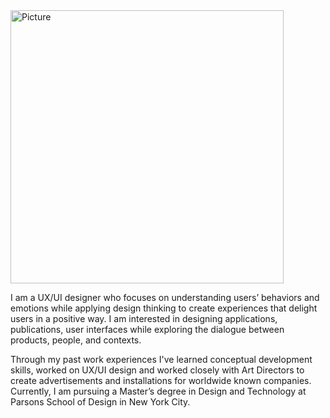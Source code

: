 
<img width="437" alt="Picture" src="https://user-images.githubusercontent.com/53446525/73767889-1abb8080-4746-11ea-8f2f-5afc3acaad52.png">


I am a UX/UI designer who focuses on understanding users’ behaviors and emotions while applying design thinking to create experiences that delight users in a positive way. I am interested in designing applications, publications, user interfaces while exploring the dialogue between products, people, and contexts. 

Through my past work experiences I've learned conceptual development skills, worked on UX/UI design and worked closely with Art Directors to create advertisements and installations for worldwide known companies. Currently, I am pursuing a Master’s degree in Design and Technology at Parsons School of Design in New York City.
